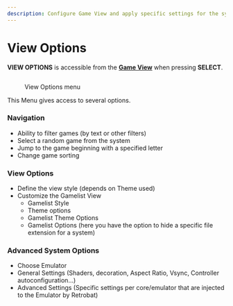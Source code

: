 ```yaml
---
description: Configure Game View and apply specific settings for the system
---
```


# View Options

**VIEW OPTIONS** is accessible from the [**Game View**](system-view-and-game-view.md#game-view) when pressing **SELECT**.

<div align="left">

<figure><img src="https://i.imgur.com/3LAdx3p.png" alt=""><figcaption><p>View Options menu</p></figcaption></figure>

</div>

This Menu gives access to several options.

### Navigation

* Ability to filter games (by text or other filters)
* Select a random game from the system
* Jump to the game beginning with a specified letter
* Change game sorting

### View Options

* Define the view style (depends on Theme used)
* Customize the Gamelist View
  * Gamelist Style
  * Theme options
  * Gamelist Theme Options
  * Gamelist Options (here you have the option to hide a specific file extension for a system)

### Advanced System Options

* Choose Emulator
* General Settings (Shaders, decoration, Aspect Ratio, Vsync, Controller autoconfiguration...)
* Advanced Settings (Specific settings per core/emulator that are injected to the Emulator by Retrobat)
